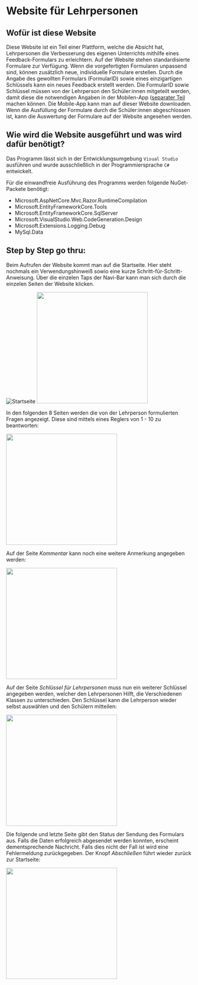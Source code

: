 # Website für Lehrpersonen

## Wofür ist diese Website

Diese Website ist ein Teil einer Plattform, welche die Absicht hat, Lehrpersonen die Verbesserung des eigenen Unterrichts mithilfe eines Feedback-Formulars zu erleichtern. Auf der Website stehen standardisierte Formulare zur Verfügung. Wenn die vorgefertigten Formularen unpassend sind, können zusätzlich neue, individuelle Formulare erstellen. Durch die Angabe des gewollten Formulars (FormularID) sowie eines einzigartigen Schlüssels kann ein neues Feedback erstellt werden. Die FormularID sowie Schlüssel müssen von der Lehrperson den Schüler:innen mitgeteilt werden, damit diese die notwendigen Angaben in der Mobilen-App ([separater Teil](https://github.com/DavidSimma/Diplomarbeit_Lehrerbewertung/tree/Mobile-App) machen können. Die Mobile-App kann man auf dieser Website downloaden. Wenn die Ausfüllung der Formulare durch die Schüler:innen abgeschlossen ist, kann die Auswertung der Formulare auf der Website angesehen werden.

## Wie wird die Website ausgeführt und was wird dafür benötigt?

Das Programm lässt sich in der Entwicklungsumgebung `Visual Studio` ausführen und wurde ausschließlich in der Programmiersprache `C#` entwickelt.  

Für die einwandfreie Ausführung des Programms werden folgende NuGet-Packete benötigt:
 - Microsoft.AspNetCore.Mvc.Razor.RuntimeCompilation
 - Microsoft.EntityFrameworkCore.Tools
 - Microsoft.EntityFrameworkCore.SqlServer
 - Microsoft.VisualStudio.Web.CodeGeneration.Design
 - Microsoft.Extensions.Logging.Debug
 - MySql.Data

## Step by Step go thru:

Beim Aufrufen der Website kommt man auf die Startseite. Hier steht nochmals ein Verwendungshinweiß sowio eine kurze Schritt-für-Schritt-Anweisung. Über die einzelen Taps der Navi-Bar kann man sich durch die einzelen Seiten der Website klicken. 

![Startseite](https://github.com/DavidSimma/Diplomarbeit_Lehrerbewertung/tree/Website/Website/Startseite.PNG)
<img src="https://github.com/DavidSimma/Diplomarbeit_Lehrerbewertung/tree/Website/Website/Startseite.PNG" width="300">

In den folgenden 8 Seiten werden die von der Lehrperson formulierten Fragen angezeigt. Diese sind mittels eines Reglers von 1 - 10 zu beantworten:  

<img src="https://user-images.githubusercontent.com/56593280/151261763-f599dd34-5f5e-412f-9d7b-9acfdbee2fa1.jpg" width="300">

Auf der Seite *Kommentar* kann noch eine weitere Anmerkung angegeben werden:  

<img src="https://user-images.githubusercontent.com/56593280/151261777-9a5e3e11-e4cc-4274-8642-16afe62557b8.jpg" width="300">

Auf der Seite *Schlüssel für Lehrpersonen* muss nun ein weiterer Schlüssel angegeben werden, welcher den Lehrpersonen Hilft, die Verschiedenen Klassen zu unterschieden. Den Schlüssel kann die Lehrperson wieder selbst auswählen und den Schülern mitteilen:  

<img src="https://user-images.githubusercontent.com/56593280/151261784-6d53022d-939c-4cb0-b9fc-53306ed6209d.jpg" width="300">


Die folgende und letzte Seite gibt den Status der Sendung des Formulars aus. Falls die Daten erfolgreich abgesendet werden konnten, erscheint dementsprechende Nachricht. Falls dies nicht der Fall ist wird eine Fehlermeldung zurückgegeben. Der Knopf *Abschließen* führt wieder zurück zur Startseite:  

<img src="https://user-images.githubusercontent.com/56593280/151261795-0b5b547c-3ccf-4905-8329-8a7d4289b26c.jpg" width="300">